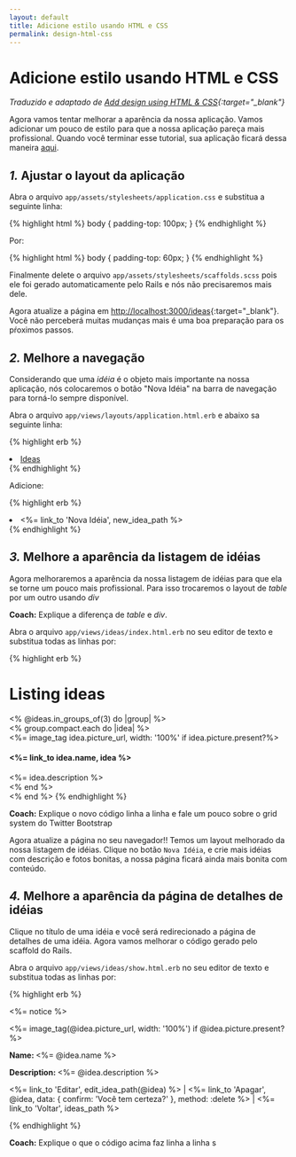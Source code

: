 ```yaml
---
layout: default
title: Adicione estilo usando HTML e CSS
permalink: design-html-css
---
```


# Adicione estilo usando HTML e CSS

*Traduzido e adaptado de [Add design using HTML & CSS](http://guides.railsgirls.com/design){:target="_blank"}*

Agora vamos tentar melhorar a aparência da nossa aplicação. Vamos adicionar um pouco de estilo para que a nossa aplicação pareça mais profissional. Quando você terminar esse tutorial, sua aplicação ficará dessa maneira [aqui](http://railsgirlsapp.herokuapp.com/ideas).

## *1.* Ajustar o layout da aplicação

Abra o arquivo `app/assets/stylesheets/application.css` e substitua a seguinte linha:

{% highlight html %}
body { padding-top: 100px; }
{% endhighlight %}

Por:

{% highlight html %}
body { padding-top: 60px; }
{% endhighlight %}

Finalmente delete o arquivo `app/assets/stylesheets/scaffolds.scss` pois ele foi gerado automaticamente pelo Rails e nós não precisaremos mais dele.

Agora atualize a página em [http://localhost:3000/ideas](http://localhost:3000/ideas){:target="_blank"}. Você não perceberá muitas mudanças mais é uma boa preparação para os pŕoximos passos.

## *2.* Melhore a navegação

Considerando que uma *idéia* é o objeto mais importante na nossa aplicação, nós colocaremos o botão "Nova Idéia" na barra de navegação para torná-lo sempre disponível.

Abra o arquivo `app/views/layouts/application.html.erb` e abaixo sa seguinte linha:

{% highlight erb %}
<li class="active"><a href="/ideas">Ideas</a></li>
{% endhighlight %}

Adicione:

{% highlight erb %}
<li ><%= link_to 'Nova Idéia', new_idea_path %></li>
{% endhighlight %}

## *3.* Melhore a aparência da listagem de idéias

Agora melhoraremos a aparência da nossa listagem de idéias para que ela se torne um pouco mais profissional. Para isso trocaremos o layout de *table* por um outro usando *div*

**Coach:** Explique a diferença de *table* e *div*.

Abra o arquivo `app/views/ideas/index.html.erb` no seu editor de texto e substitua todas as linhas por:

{% highlight erb %}
<h1>Listing ideas</h1>
<% @ideas.in_groups_of(3) do |group| %>
  <div class="row">
    <% group.compact.each do |idea| %>
      <div class="col-md-4">
        <%= image_tag idea.picture_url, width: '100%' if idea.picture.present?%>
        <h4><%= link_to idea.name, idea %></h4>
        <%= idea.description %>
      </div>
    <% end %>
  </div>
<% end %>
{% endhighlight %}

**Coach:**  Explique o novo código linha a linha e fale um pouco sobre o grid system do Twitter Bootstrap

Agora atualize a página no seu navegador!! Temos um layout melhorado da nossa listagem de idéias. Clique no botão `Nova Idéia`, e crie mais idéias com descrição e fotos bonitas, a nossa página ficará ainda mais bonita com conteúdo.

## *4.* Melhore a aparência da página de detalhes de idéias

Clique no título de uma idéia e você será redirecionado a página de detalhes de uma idéia. Agora vamos melhorar o código gerado pelo scaffold do Rails.

Abra o arquivo `app/views/ideas/show.html.erb` no seu editor de texto e substitua todas as linhas por:

{% highlight erb %}
<p id="notice"><%= notice %></p>

<div class="row">
  <div class="col-md-9">
    <%= image_tag(@idea.picture_url, width: '100%') if @idea.picture.present? %>
  </div>

  <div class="col-md-3">
    <p><b>Name: </b><%= @idea.name %></p>
    <p><b>Description: </b><%= @idea.description %></p>
    <p>
      <%= link_to 'Editar', edit_idea_path(@idea) %> |
      <%= link_to 'Apagar', @idea, data: { confirm: 'Você tem certeza?' }, method: :delete %> |
      <%= link_to 'Voltar', ideas_path %>
    </p>
  </div>
</div>
{% endhighlight %}


**Coach:** Explique o que o código acima faz linha a linha
s
